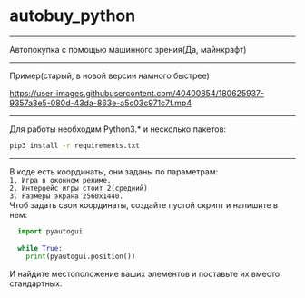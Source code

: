 # autobuy_python
---
Автопокупка с помощью машинного зрения(Да, майнкрафт)
***  
Пример(старый, в новой версии намного быстрее)  


https://user-images.githubusercontent.com/40400854/180625937-9357a3e5-080d-43da-863e-a5c03c971c7f.mp4  
____
Для работы необходим Python3.* и несколько пакетов:  
```bat
pip3 install -r requirements.txt
````  
____  
  
В коде есть координаты, они заданы по параметрам:  
`1. Игра в оконном режиме.`  
`2. Интерфейс игры стоит 2(средний)`  
`3. Размеры экрана 2560x1440.`  
Чтоб задать свои координаты, создайте пустой скрипт и напишите в нем:  
```python  
  import pyautogui  
  
  while True:  
    print(pyautogui.position())  
```  
И найдите местоположение ваших элементов и поставьте их вместо стандартных.

